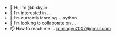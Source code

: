 - 👋 Hi, I’m @bixbyjin
- 👀 I’m interested in ...
- 🌱 I’m currently learning ... python
- 💞️ I’m looking to collaborate on ...
- 📫 How to reach me ... jinmingyu2007@gmail.com

<!---
bixbyjin/bixbyjin is a ✨ special ✨ repository because its `README.md` (this file) appears on your GitHub profile.
You can click the Preview link to take a look at your changes.
--->
